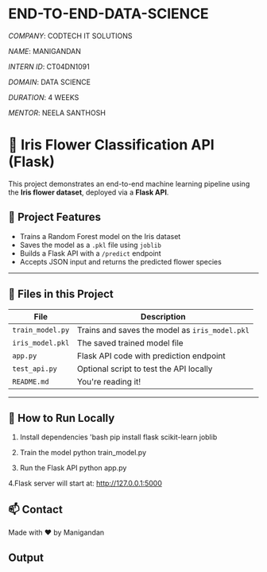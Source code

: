 # END-TO-END-DATA-SCIENCE

*COMPANY*: CODTECH IT SOLUTIONS

*NAME*: MANIGANDAN

*INTERN ID*: CT04DN1091

*DOMAIN*: DATA SCIENCE

*DURATION*: 4 WEEKS

*MENTOR*: NEELA SANTHOSH

# 🌸 Iris Flower Classification API (Flask)

This project demonstrates an end-to-end machine learning pipeline using the **Iris flower dataset**, deployed via a **Flask API**.

## 📌 Project Features
- Trains a Random Forest model on the Iris dataset
- Saves the model as a `.pkl` file using `joblib`
- Builds a Flask API with a `/predict` endpoint
- Accepts JSON input and returns the predicted flower species

---

## 📁 Files in this Project
| File           | Description                                      |
|----------------|--------------------------------------------------|
| `train_model.py` | Trains and saves the model as `iris_model.pkl` |
| `iris_model.pkl` | The saved trained model file                    |
| `app.py`         | Flask API code with prediction endpoint         |
| `test_api.py`    | Optional script to test the API locally         |
| `README.md`      | You're reading it!                              |

---

## 🚀 How to Run Locally

1. Install dependencies
'bash
pip install flask scikit-learn joblib

2. Train the model
python train_model.py

3. Run the Flask API
python app.py

4.Flask server will start at:
http://127.0.0.1:5000


## 📫 Contact

Made with ❤️ by Manigandan

## Output




